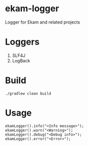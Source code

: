 # ekam-logger
Logger for Ekam and related projects

# Loggers
1. SLF4J
2. LogBack

# Build
```$bash
./gradlew clean build
```

# Usage
```$java
ekamLogger().info("<Info message>");
ekamLogger().warn("<Warning>");
ekamLogger().debug("<Debug info>");
ekamLogger().error("<Error>");
```
